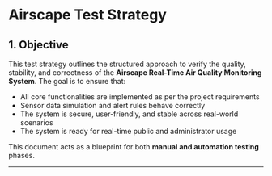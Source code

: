 # Airscape Test Strategy



## 1. Objective

This test strategy outlines the structured approach to verify the quality, stability, and correctness of the **Airscape Real-Time Air Quality Monitoring System**. The goal is to ensure that:
- All core functionalities are implemented as per the project requirements
- Sensor data simulation and alert rules behave correctly
- The system is secure, user-friendly, and stable across real-world scenarios
- The system is ready for real-time public and administrator usage

This document acts as a blueprint for both **manual and automation testing** phases.

---